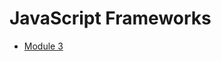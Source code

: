 # JavaScript Frameworks

<!-- <div class="menu-container"> -->
- [Module 3](module-3/overview)

<!-- </div> -->

<!-- [ddd](fff) -->